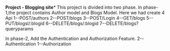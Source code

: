 **Project - Blogging site***
This project is divided into two phase.
In phase-1,the project contains Author model and Blogs Model.
Here we had  create  4 Api
1--POST/authors
2--POST/blogs
3--POST/Login
4--GET/blogs
5-- PUT/blogsl/:blogid
6--DELETE/blogs/:blogid
7--DELETE/blogs?queryparams

In phase-2,  Add the Authentication and Authorization Feature.
2--Authentication
1--Authorization
